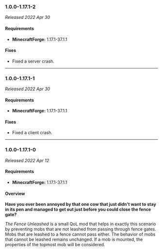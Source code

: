 ### 1.0.0-1.17.1-2

_Released 2022 Apr 30_

#### Requirements
- **MinecraftForge:** 1.17.1-37.1.1

#### Fixes

- Fixed a server crash.


---

### 1.0.0-1.17.1-1

_Released 2022 Apr 30_

#### Requirements
- **MinecraftForge:** 1.17.1-37.1.1

#### Fixes

- Fixed a client crash.


---

### 1.0.0-1.17.1-0

_Released 2022 Apr 12_

#### Requirements
- **MinecraftForge:** 1.17.1-37.1.1

#### Overview

**Have you ever been annoyed by that one cow that just didn't want to stay in its pen and managed to get out just before
you could close the fence gate?**

_The Fence Unleashed_ is a small QoL mod that helps in exactly this scenario by preventing mobs that are not leashed
from passing through fence gates. Mobs that are leashed to a fence cannot pass either. The behavior of mobs that cannot
be leashed remains unchanged. If a mob is mounted, the properties of the topmost mob will be considered.